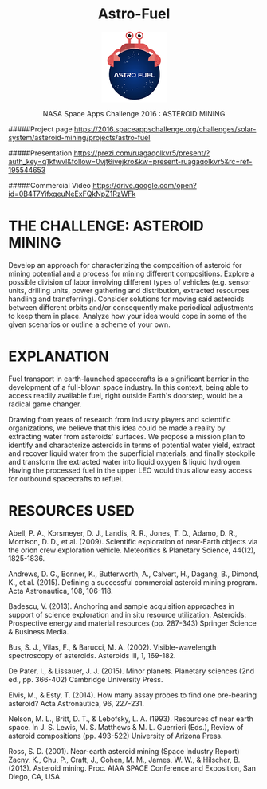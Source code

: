 
<h1 align="center">Astro-Fuel</h1>

  <p align="center">
    <img  align="center" src="https://raw.githubusercontent.com/Alumet/Astro-Fuel/master/Astro%20Fuel%20logo.png">
  </p>
  
  <p align="center">NASA Space Apps Challenge 2016 : ASTEROID MINING </p>

#####Project page
https://2016.spaceappschallenge.org/challenges/solar-system/asteroid-mining/projects/astro-fuel

#####Presentation
https://prezi.com/ruagaqolkvr5/present/?auth_key=q1kfwvl&follow=0vjt6ivejkro&kw=present-ruagaqolkvr5&rc=ref-195544653

#####Commercial Video
https://drive.google.com/open?id=0B4T7YifxqeuNeExFQkNpZ1RzWFk

# THE CHALLENGE: ASTEROID MINING

Develop an approach for characterizing the composition of asteroid for mining potential and a process for mining different compositions. Explore a possible division of labor involving different types of vehicles (e.g. sensor units, drilling units, power gathering and distribution, extracted resources handling and transferring). Consider solutions for moving said asteroids between different orbits and/or consequently make periodical adjustments to keep them in place. Analyze how your idea would cope in some of the given scenarios or outline a scheme of your own.

# EXPLANATION

Fuel transport in earth-launched spacecrafts is a significant barrier in the development of a full-blown space industry. In this context, being able to access readily available fuel, right outside Earth's doorstep, would be a radical game changer.

Drawing from years of research from industry players and scientific organizations, we believe that this idea could be made a reality by extracting water from asteroids' surfaces. We propose a mission plan to identify and characterize asteroids in terms of potential water yield, extract and recover liquid water from the superficial materials, and finally stockpile and transform the extracted water into liquid oxygen & liquid hydrogen. Having the processed fuel in the upper LEO would thus allow easy access for outbound spacecrafts to refuel.

# RESOURCES USED

Abell, P. A., Korsmeyer, D. J., Landis, R. R., Jones, T. D., Adamo, D. R., Morrison, D. D., et al. (2009). Scientific exploration of near‐Earth objects via the orion crew exploration vehicle. Meteoritics & Planetary Science, 44(12), 1825-1836.

Andrews, D. G., Bonner, K., Butterworth, A., Calvert, H., Dagang, B., Dimond, K., et al. (2015). Defining a successful commercial asteroid mining program. Acta Astronautica, 108, 106-118.

Badescu, V. (2013). Anchoring and sample acquisition approaches in support of science exploration and in situ resource utilization. Asteroids: Prospective energy and material resources (pp. 287-343) Springer Science & Business Media.

Bus, S. J., Vilas, F., & Barucci, M. A. (2002). Visible-wavelength spectroscopy of asteroids. Asteroids III, 1, 169-182.

De Pater, I., & Lissauer, J. J. (2015). Minor planets. Planetary sciences (2nd ed., pp. 366-402) Cambridge University Press.

Elvis, M., & Esty, T. (2014). How many assay probes to find one ore-bearing asteroid? Acta Astronautica, 96, 227-231.

Nelson, M. L., Britt, D. T., & Lebofsky, L. A. (1993). Resources of near earth space. In J. S. Lewis, M. S. Matthews & M. L. Guerrieri (Eds.), Review of asteroid compositions (pp. 493-522) University of Arizona Press.

Ross, S. D. (2001). Near-earth asteroid mining (Space Industry Report)
Zacny, K., Chu, P., Craft, J., Cohen, M. M., James, W. W., & Hilscher, B. (2013). Asteroid mining. Proc. AIAA SPACE Conference and Exposition, San Diego, CA, USA.
